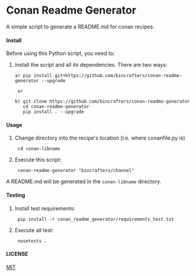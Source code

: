 # Conan Readme Generator

A simple script to generate a README.md for conan recipes.

#### Install

Before using this Python script, you need to:

1. Install the script and all its dependencies. There are two ways:

       a) pip install git+https://github.com/bincrafters/conan-readme-generator --upgrade

        or

       b) git clone https://github.com/bincrafters/conan-readme-generator
          cd conan-readme-generator
          pip install . --upgrade

#### Usage

1. Change directory into the recipe's location (i.e. where conanfile.py is)

        cd conan-libname

2. Execute this script:

        conan-readme-generator "bincrafters/channel"


A README.md will be generated in the `conan-libname` directory.

#### Testing

1. Install test requirements:

        pip install -r conan_readme_generator/requirements_test.txt

2. Execute all test:

        nosetests .

#### LICENSE
[MIT](LICENSE)

